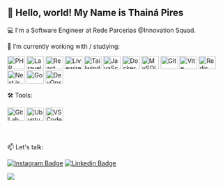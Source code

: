 ## 👋 Hello, world! My Name is Thainá Pires

💻 I'm a Software Engineer at Rede Parcerias @Innovation Squad.

🚀 I’m currently working with / studying: 

<div style="display: inline_block;">
  <img alt="PHP" height="30" width="40" src="https://cdn.jsdelivr.net/gh/devicons/devicon/icons/php/php-original.svg" />
  <img alt="Laravel" height="30" width="40" src="https://laravel.com/img/logomark.min.svg" />
  <img alt="React" height="30" width="40" src="https://cdn.jsdelivr.net/gh/devicons/devicon/icons/react/react-original.svg" />
  <img alt="Livewire" height="30" width="40" src="https://laravel-livewire.com/img/logo.png" />
  <img alt="Tailwind CSS" height="30" width="40" src="https://tailwindcss.com/favicons/favicon-32x32.png" />
  <img alt="JavaScript" height="30" width="40" src="https://cdn.jsdelivr.net/gh/devicons/devicon/icons/javascript/javascript-original.svg" />
  <img alt="Docker" height="30" width="40" src="https://cdn.jsdelivr.net/gh/devicons/devicon/icons/docker/docker-original.svg" />
  <img alt="MySQL" height="30" width="40" src="https://cdn.jsdelivr.net/gh/devicons/devicon/icons/mysql/mysql-original.svg" />
  <img alt="Git" height="30" width="40" src="https://cdn.jsdelivr.net/gh/devicons/devicon/icons/git/git-original.svg" />
  <img alt="Vite" height="30" width="40" src="https://cdn.jsdelivr.net/gh/devicons/devicon/icons/vite/vite-original.svg" />
  <img alt="Redis" height="30" width="40" src="https://cdn.jsdelivr.net/gh/devicons/devicon/icons/redis/redis-original.svg" />
  <img alt="Next.js" height="30" width="40" src="https://cdn.jsdelivr.net/gh/devicons/devicon/icons/nextjs/nextjs-original.svg" />
  <img alt="Go" height="30" width="40" src="https://cdn.jsdelivr.net/gh/devicons/devicon/icons/go/go-original.svg" />
  <img alt="DevOps" height="30" width="40" src="https://cdn-icons-png.flaticon.com/256/5266/5266429.png" />
</div>

🛠️ Tools:

<div style="display: inline_block;">
  <img alt="GitLab" height="30" width="40" src="https://cdn.jsdelivr.net/gh/devicons/devicon/icons/gitlab/gitlab-original.svg" />
  <img alt="Ubuntu" height="30" width="40" src="https://cdn.jsdelivr.net/gh/devicons/devicon/icons/ubuntu/ubuntu-plain.svg" />
  <img alt="VSCode" height="30" width="40" src="https://cdn.jsdelivr.net/gh/devicons/devicon/icons/vscode/vscode-original.svg" />
</div>

<br>

<!--START_SECTION:waka-->
<!--END_SECTION:waka-->

<br>

📫 Let's talk:

<a href="https://instagram.com/thainaspiress"><img alt="Instagram Badge" src="https://img.shields.io/badge/-@thainaspiress-0096ff?style=flat-square&labelColor=0096ff&logo=instagram&logoColor=white&link=https://instagram.com/thainaspiress"/></a>
<a href="https://www.linkedin.com/in/thainapires/"><img alt="Linkedin Badge" src="https://img.shields.io/badge/-Thainá%20Pires-0096ff?style=flat-square&logo=Linkedin&logoColor=white&link=https://www.linkedin.com/in/thainapires/"/></a>

![](https://komarev.com/ghpvc/?username=thainapires)
